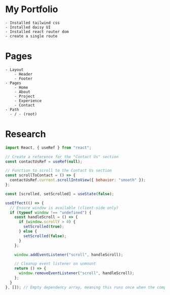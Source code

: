 # My Portfolio

    - Installed tailwind css
    - Installed daisy UI
    - Installed react router dom
    - create a single route

# Pages

    - Layout
        - Header
        - Footer
    - Pages
        - Home
        - About
        - Project
        - Experience
        - Contact
    - Path
      - / - (root)

# Research

```javascript
import React, { useRef } from "react";

// Create a reference for the "Contact Us" section
const contactUsRef = useRef(null);

// Function to scroll to the Contact Us section
const scrollToContact = () => {
  contactUsRef.current.scrollIntoView({ behavior: "smooth" });
};

const [scrolled, setScrolled] = useState(false);

useEffect(() => {
  // Ensure window is available (client-side only)
  if (typeof window !== "undefined") {
    const handleScroll = () => {
      if (window.scrollY > 0) {
        setScrolled(true);
      } else {
        setScrolled(false);
      }
    };

    window.addEventListener("scroll", handleScroll);

    // Cleanup event listener on unmount
    return () => {
      window.removeEventListener("scroll", handleScroll);
    };
  }
}, []); // Empty dependency array, meaning this runs once when the component mounts
```
